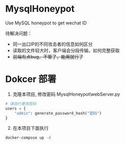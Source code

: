 # MysqlHoneypot
Use MySQL honeypot to get wechat ID

待解决问题：

*  同一出口IP的不同攻击者的信息如何区分
* 读取的文件较大时，客户端会分段传输，如何完整获取
* ~~前端有点bug，不管了，能用就行了~~

# Dokcer 部署
1. 克隆本项目, 修改密码 MysqlHoneypot\webServer.py
```python
# 请自行更改密码
users = {
    "admin": generate_password_hash("密码")
}
```

2. 在本项目下面执行
```bash
docker-compose up -d
```
